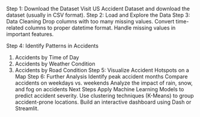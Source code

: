 Step 1: Download the Dataset
Visit US Accident Dataset and download the dataset (usually in CSV format).
Step 2: Load and Explore the Data
Step 3: Data Cleaning
Drop columns with too many missing values.
Convert time-related columns to proper datetime format.
Handle missing values in important features.

Step 4: Identify Patterns in Accidents
1. Accidents by Time of Day
2. Accidents by Weather Condition
3. Accidents by Road Condition
Step 5: Visualize Accident Hotspots on a Map
Step 6: Further Analysis
Identify peak accident months
Compare accidents on weekdays vs. weekends
Analyze the impact of rain, snow, and fog on accidents
Next Steps
Apply Machine Learning Models to predict accident severity.
Use clustering techniques (K-Means) to group accident-prone locations.
Build an interactive dashboard using Dash or Streamlit.
